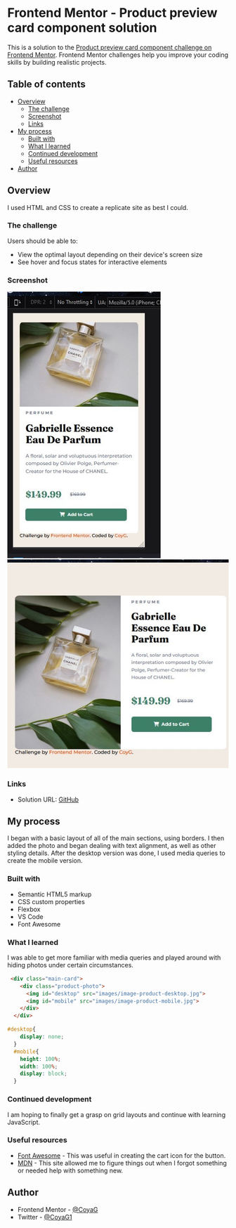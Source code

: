 # Frontend Mentor - Product preview card component solution

This is a solution to the [Product preview card component challenge on Frontend Mentor](https://www.frontendmentor.io/challenges/product-preview-card-component-GO7UmttRfa). Frontend Mentor challenges help you improve your coding skills by building realistic projects. 

## Table of contents

- [Overview](#overview)
  - [The challenge](#the-challenge)
  - [Screenshot](#screenshot)
  - [Links](#links)
- [My process](#my-process)
  - [Built with](#built-with)
  - [What I learned](#what-i-learned)
  - [Continued development](#continued-development)
  - [Useful resources](#useful-resources)
- [Author](#author)


## Overview

I used HTML and CSS to create a replicate site as best I could.

### The challenge

Users should be able to:

- View the optimal layout depending on their device's screen size
- See hover and focus states for interactive elements

### Screenshot

![Mobile](images/screenshot-mobile.jpg)
![Desktop](images/screenshot-desktop.jpg)

### Links

- Solution URL: [GitHub](https://github.com/CoyaG/1-Product-preview-card-component.git)

## My process

I began with a basic layout of all of the main sections, using borders. I then added the photo and began dealing with text alignment, as well as other styling details. After the desktop version was done, I used media queries to create the mobile version.

### Built with

- Semantic HTML5 markup
- CSS custom properties
- Flexbox
- VS Code
- Font Awesome

### What I learned

I was able to get more familiar with media queries and played around with hiding photos under certain circumstances.

```html
 <div class="main-card">
    <div class="product-photo">
      <img id="desktop" src="images/image-product-desktop.jpg">
      <img id="mobile" src="images/image-product-mobile.jpg">
    </div>
  </div>
```
```css
#desktop{
    display: none;
  }
  #mobile{
    height: 100%;
    width: 100%;
    display: block;
  }
```

### Continued development

I am hoping to finally get a grasp on grid layouts and continue with learning JavaScript.

### Useful resources

- [Font Awesome](https://fontawesome.com/) - This was useful in creating the cart icon for the button.
- [MDN](https://developer.mozilla.org/en-US/) - This site allowed me to figure things out when I forgot something or needed help with something new.

## Author

- Frontend Mentor - [@CoyaG](https://www.frontendmentor.io/profile/CoyaG)
- Twitter - [@CoyaG1](https://twitter.com/CoyaG1)

